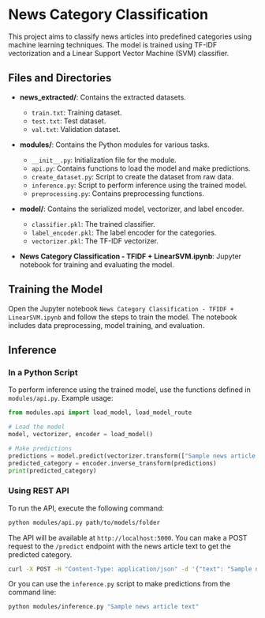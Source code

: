 # News Category Classification

This project aims to classify news articles into predefined categories using machine learning techniques. The model is trained using TF-IDF vectorization and a Linear Support Vector Machine (SVM) classifier.


## Files and Directories

- **news_extracted/**: Contains the extracted datasets.
  - `train.txt`: Training dataset.
  - `test.txt`: Test dataset.
  - `val.txt`: Validation dataset.

- **modules/**: Contains the Python modules for various tasks.
  - `__init__.py`: Initialization file for the module.
  - `api.py`: Contains functions to load the model and make predictions.
  - `create_dataset.py`: Script to create the dataset from raw data.
  - `inference.py`: Script to perform inference using the trained model.
  - `preprocessing.py`: Contains preprocessing functions.
  
- **model/**: Contains the serialized model, vectorizer, and label encoder.
  - `classifier.pkl`: The trained classifier.
  - `label_encoder.pkl`: The label encoder for the categories.
  - `vectorizer.pkl`: The TF-IDF vectorizer.

- **News Category Classification - TFIDF + LinearSVM.ipynb**: Jupyter notebook for training and evaluating the model.




## Training the Model

Open the Jupyter notebook `News Category Classification - TFIDF + LinearSVM.ipynb` and follow the steps to train the model. The notebook includes data preprocessing, model training, and evaluation.


## Inference

### In a Python Script
To perform inference using the trained model, use the functions defined in `modules/api.py`. Example usage:

```python
from modules.api import load_model, load_model_route

# Load the model
model, vectorizer, encoder = load_model()

# Make predictions
predictions = model.predict(vectorizer.transform(["Sample news article text"]))
predicted_category = encoder.inverse_transform(predictions)
print(predicted_category)
```

### Using REST API
To run the API, execute the following command:

```bash
python modules/api.py path/to/models/folder
```

The API will be available at `http://localhost:5000`. You can make a POST request to the `/predict` endpoint with the news article text to get the predicted category.

```bash
curl -X POST -H "Content-Type: application/json" -d '{"text": "Sample news article text"}' http://localhost:5000/predict
```

Or you can use the `inference.py` script to make predictions from the command line:

```bash
python modules/inference.py "Sample news article text"
```